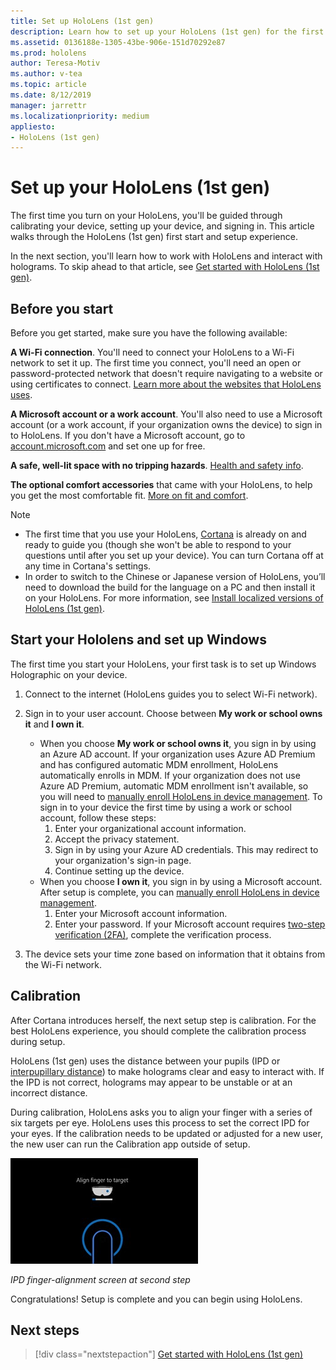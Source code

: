 ```yaml
---
title: Set up HoloLens (1st gen)
description: Learn how to set up your HoloLens (1st gen) for the first time over Wi-Fi network with either a Microsoft (MSA) or Azure Active Directory (AAD) account.
ms.assetid: 0136188e-1305-43be-906e-151d70292e87
ms.prod: hololens
author: Teresa-Motiv
ms.author: v-tea
ms.topic: article
ms.date: 8/12/2019
manager: jarrettr
ms.localizationpriority: medium
appliesto:
- HoloLens (1st gen)
---
```


# Set up your HoloLens (1st gen)

The first time you turn on your HoloLens, you'll be guided through calibrating your device, setting up your device, and signing in.  This article walks through the HoloLens (1st gen) first start and setup experience.

In the next section, you'll learn how to work with HoloLens and interact with holograms. To skip ahead to that article, see [Get started with HoloLens (1st gen)](hololens1-basic-usage.md).

## Before you start

Before you get started, make sure you have the following available:

**A Wi-Fi connection**. You'll need to connect your HoloLens to a Wi-Fi network to set it up. The first time you connect, you'll need an open or password-protected network that doesn't require navigating to a website or using certificates to connect. [Learn more about the websites that HoloLens uses](hololens-offline.md).

**A Microsoft account or a work account**. You'll also need to use a Microsoft account (or a work account, if your organization owns the device) to sign in to HoloLens. If you don't have a Microsoft account, go to [account.microsoft.com](https://account.microsoft.com) and set one up for free.

**A safe, well-lit space with no tripping hazards**. [Health and safety info](https://go.microsoft.com/fwlink/p/?LinkId=746661).

**The optional comfort accessories** that came with your HoloLens, to help you get the most comfortable fit. [More on fit and comfort](https://support.microsoft.com/help/12632/hololens-fit-your-hololens).

> [!NOTE]
>  
> - The first time that you use your HoloLens, [Cortana](hololens-cortana.md) is already on and ready to guide you (though she won't be able to respond to your questions until after you set up your device). You can turn Cortana off at any time in Cortana's settings.
> - In order to switch to the Chinese or Japanese version of HoloLens, you’ll need to download the build for the language on a PC and then install it on your HoloLens. For more information, see [Install localized versions of HoloLens (1st gen)](hololens1-install-localized.md).

## Start your Hololens and set up Windows

The first time you start your HoloLens, your first task is to set up Windows Holographic on your device.

1. Connect to the internet (HoloLens guides you to select Wi-Fi network).

1. Sign in to your user account. Choose between **My work or school owns it** and **I own it**.
    - When you choose **My work or school owns it**, you sign in by using an Azure AD account. If your organization uses Azure AD Premium and has configured automatic MDM enrollment, HoloLens automatically enrolls in MDM. If your organization does not use Azure AD Premium, automatic MDM enrollment isn't available, so you will need to [manually enroll HoloLens in device management](hololens-enroll-mdm.md#different-ways-to-enroll). To sign in to your device the first time by using a work or school account, follow these steps:
        1. Enter your organizational account information.
        1. Accept the privacy statement.
        1. Sign in by using your Azure AD credentials. This may redirect to your organization's sign-in page.
        1. Continue setting up the device.
    - When you choose **I own it**, you sign in by using a Microsoft account. After setup is complete, you can [manually enroll HoloLens in device management](hololens-enroll-mdm.md#different-ways-to-enroll).
        1. Enter your Microsoft account information.
        1. Enter your password. If your Microsoft account requires [two-step verification (2FA)](https://blogs.technet.microsoft.com/microsoft_blog/2013/04/17/microsoft-account-gets-more-secure/), complete the verification process.

1. The device sets your time zone based on information that it obtains from the Wi-Fi network.

## Calibration

After Cortana introduces herself, the next setup step is calibration. For the best HoloLens experience, you should complete the calibration process during setup.

HoloLens (1st gen) uses the distance between your pupils (IPD or [interpupillary distance](https://en.wikipedia.org/wiki/Interpupillary_distance)) to make holograms clear and easy to interact with. If the IPD is not correct, holograms may appear to be unstable or at an incorrect distance.

During calibration, HoloLens asks you to align your finger with a series of six targets per eye. HoloLens uses this process to set the correct IPD for your eyes. If the calibration needs to be updated or adjusted for a new user, the new user can run the Calibration app  outside of setup.

![IPD finger-alignment screen at second step](./images/ipd-finger-alignment-300px.jpg)

*IPD finger-alignment screen at second step*

Congratulations! Setup is complete and you can begin using HoloLens.

## Next steps

> [!div class="nextstepaction"]
> [Get started with HoloLens (1st gen)](hololens1-basic-usage.md)
